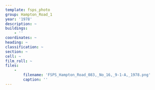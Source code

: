 ```yaml
---
template: fsps_photo
group: Hampton_Road_1
year: '1978'
description: ~
buildings:
    - ''
coordinates: ~
heading: ~
classification: ~
section: ~
cell: ~
film_roll: ~
files:
    -
        filename: 'FSPS_Hampton_Road_083,_No_16,_9-1-A,_1978.png'
        caption: ''
---
```

